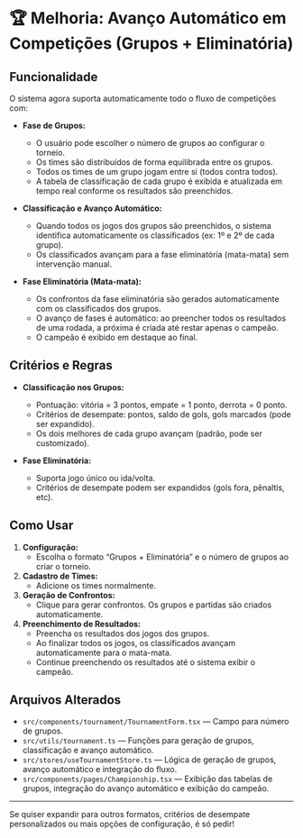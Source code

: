 # 🏆 Melhoria: Avanço Automático em Competições (Grupos + Eliminatória)

## Funcionalidade

O sistema agora suporta automaticamente todo o fluxo de competições com:

- **Fase de Grupos:**  
  - O usuário pode escolher o número de grupos ao configurar o torneio.
  - Os times são distribuídos de forma equilibrada entre os grupos.
  - Todos os times de um grupo jogam entre si (todos contra todos).
  - A tabela de classificação de cada grupo é exibida e atualizada em tempo real conforme os resultados são preenchidos.

- **Classificação e Avanço Automático:**  
  - Quando todos os jogos dos grupos são preenchidos, o sistema identifica automaticamente os classificados (ex: 1º e 2º de cada grupo).
  - Os classificados avançam para a fase eliminatória (mata-mata) sem intervenção manual.

- **Fase Eliminatória (Mata-mata):**  
  - Os confrontos da fase eliminatória são gerados automaticamente com os classificados dos grupos.
  - O avanço de fases é automático: ao preencher todos os resultados de uma rodada, a próxima é criada até restar apenas o campeão.
  - O campeão é exibido em destaque ao final.

## Critérios e Regras

- **Classificação nos Grupos:**  
  - Pontuação: vitória = 3 pontos, empate = 1 ponto, derrota = 0 ponto.
  - Critérios de desempate: pontos, saldo de gols, gols marcados (pode ser expandido).
  - Os dois melhores de cada grupo avançam (padrão, pode ser customizado).

- **Fase Eliminatória:**  
  - Suporta jogo único ou ida/volta.
  - Critérios de desempate podem ser expandidos (gols fora, pênaltis, etc).

## Como Usar

1. **Configuração:**  
   - Escolha o formato “Grupos + Eliminatória” e o número de grupos ao criar o torneio.
2. **Cadastro de Times:**  
   - Adicione os times normalmente.
3. **Geração de Confrontos:**  
   - Clique para gerar confrontos. Os grupos e partidas são criados automaticamente.
4. **Preenchimento de Resultados:**  
   - Preencha os resultados dos jogos dos grupos.
   - Ao finalizar todos os jogos, os classificados avançam automaticamente para o mata-mata.
   - Continue preenchendo os resultados até o sistema exibir o campeão.

## Arquivos Alterados

- `src/components/tournament/TournamentForm.tsx` — Campo para número de grupos.
- `src/utils/tournament.ts` — Funções para geração de grupos, classificação e avanço automático.
- `src/stores/useTournamentStore.ts` — Lógica de geração de grupos, avanço automático e integração do fluxo.
- `src/components/pages/Championship.tsx` — Exibição das tabelas de grupos, integração do avanço automático e exibição do campeão.

---

Se quiser expandir para outros formatos, critérios de desempate personalizados ou mais opções de configuração, é só pedir! 